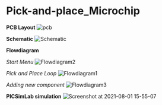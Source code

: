 

# Pick-and-place_Microchip

**PCB Layout**
![pcb](https://user-images.githubusercontent.com/26322085/129810261-117db7fe-0ec7-4696-a3af-e13b8d9fe9f2.png)

**Schematic**
![Schematic](https://user-images.githubusercontent.com/26322085/129810334-9fc52325-3455-45ba-9fb0-9c15f6446541.png)

**Flowdiagram**

_Start Menu_
![Flowdiagram2](https://user-images.githubusercontent.com/26322085/129810374-9625ccd7-bbd4-4589-9ca9-f0ef5e77e4c7.jpeg)

_Pick and Place Loop_
![Flowdiagram1](https://user-images.githubusercontent.com/26322085/129810359-8fedfcbc-d425-470a-827c-2df953061c5d.jpeg)

_Adding new component_
![Flowdiagram3](https://user-images.githubusercontent.com/26322085/129810379-d03dcf8b-404b-4967-9795-cdc6409f8dcc.jpeg)

**PICSimLab simulation**
![Screenshot at 2021-08-01 15-55-07](https://user-images.githubusercontent.com/26322085/127773462-8209c729-b7ae-4fb0-8c42-df853d81cdfc.png)

